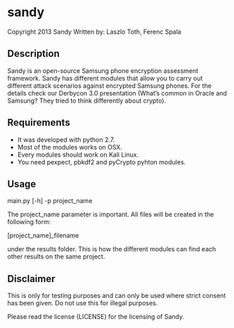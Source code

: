 sandy
=====
Copyright 2013 Sandy
Written by: Laszlo Toth, Ferenc Spala

Description
-----------

Sandy is an open-source Samsung phone encryption assessment framework. Sandy has different modules that allow you to carry out different attack scenarios against encrypted Samsung phones. For the details check our Derbycon 3.0 presentation (What’s common in Oracle and Samsung? They tried to think differently about crypto).

Requirements
------------
* It was developed with python 2.7. 
* Most of the modules works on OSX.
* Every modules should work on Kali Linux.
* You need pexpect, pbkdf2 and pyCrypto pyhton modules.
 
Usage
-----

main.py [-h] -p project_name

The project_name parameter is important. All files will be created in the following form:

[project_name]_filename

under the results folder. This is how the different modules can find each other results on the same project.


Disclaimer
----------

This is only for testing purposes and can only be used where strict consent has been given. Do not use this for illegal purposes.

Please read the license (LICENSE) for the licensing of Sandy. 

